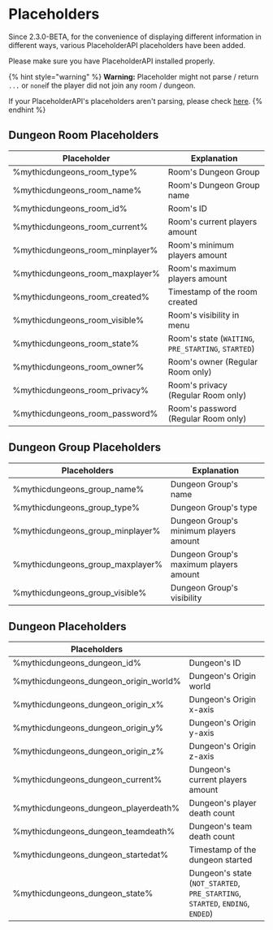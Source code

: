 # Placeholders

Since 2.3.0-BETA, for the convenience of displaying different information in different ways, various PlaceholderAPI placeholders have been added.

Please make sure you have PlaceholderAPI installed properly.

{% hint style="warning" %}
**Warning:** Placeholder might not parse / return `...` or `none`if the player did not join any room / dungeon.

If your PlaceholderAPI's placeholders aren't parsing, please check [here](https://github.com/PlaceholderAPI/PlaceholderAPI/wiki/FAQ#it-only-shows-placeholder-and-not-the-variable).
{% endhint %}

## Dungeon Room Placeholders

| Placeholder                       | Explanation                                         |
| --------------------------------- | --------------------------------------------------- |
| %mythicdungeons\_room\_type%      | Room's Dungeon Group                                |
| %mythicdungeons\_room\_name%      | Room's Dungeon Group name                           |
| %mythicdungeons\_room\_id%        | Room's ID                                           |
| %mythicdungeons\_room\_current%   | Room's current players amount                       |
| %mythicdungeons\_room\_minplayer% | Room's minimum players amount                       |
| %mythicdungeons\_room\_maxplayer% | Room's maximum players amount                       |
| %mythicdungeons\_room\_created%   | Timestamp of the room created                       |
| %mythicdungeons\_room\_visible%   | Room's visibility in menu                           |
| %mythicdungeons\_room\_state%     | Room's state (`WAITING`, `PRE_STARTING`, `STARTED`) |
| %mythicdungeons\_room\_owner%     | Room's owner (Regular Room only)                    |
| %mythicdungeons\_room\_privacy%   | Room's privacy (Regular Room only)                  |
| %mythicdungeons\_room\_password%  | Room's password (Regular Room only)                 |

## Dungeon Group Placeholders

| Placeholders                       | Explanation                            |
| ---------------------------------- | -------------------------------------- |
| %mythicdungeons\_group\_name%      | Dungeon Group's name                   |
| %mythicdungeons\_group\_type%      | Dungeon Group's type                   |
| %mythicdungeons\_group\_minplayer% | Dungeon Group's minimum players amount |
| %mythicdungeons\_group\_maxplayer% | Dungeon Group's maximum players amount |
| %mythicdungeons\_group\_visible%   | Dungeon Group's visibility             |

## Dungeon Placeholders

| Placeholders                             |                                                                               |
| ---------------------------------------- | ----------------------------------------------------------------------------- |
| %mythicdungeons\_dungeon\_id%            | Dungeon's ID                                                                  |
| %mythicdungeons\_dungeon\_origin\_world% | Dungeon's Origin world                                                        |
| %mythicdungeons\_dungeon\_origin\_x%     | Dungeon's Origin x-axis                                                       |
| %mythicdungeons\_dungeon\_origin\_y%     | Dungeon's Origin y-axis                                                       |
| %mythicdungeons\_dungeon\_origin\_z%     | Dungeon's Origin z-axis                                                       |
| %mythicdungeons\_dungeon\_current%       | Dungeon's current players amount                                              |
| %mythicdungeons\_dungeon\_playerdeath%   | Dungeon's player death count                                                  |
| %mythicdungeons\_dungeon\_teamdeath%     | Dungeon's team death count                                                    |
| %mythicdungeons\_dungeon\_startedat%     | Timestamp of the dungeon started                                              |
| %mythicdungeons\_dungeon\_state%         | Dungeon's state (`NOT_STARTED`, `PRE_STARTING`, `STARTED`, `ENDING`, `ENDED`) |
